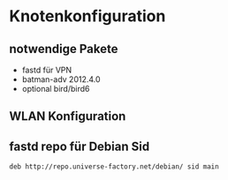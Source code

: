 # Knotenkonfiguration

## notwendige Pakete

* fastd für VPN
* batman-adv 2012.4.0
* optional bird/bird6

## WLAN Konfiguration

## fastd repo für Debian Sid

    deb http://repo.universe-factory.net/debian/ sid main